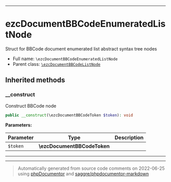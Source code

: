 ***

# ezcDocumentBBCodeEnumeratedListNode

Struct for BBCode document enumerated list abstract syntax tree nodes



* Full name: `\ezcDocumentBBCodeEnumeratedListNode`
* Parent class: [`\ezcDocumentBBCodeListNode`](./ezcDocumentBBCodeListNode.md)






## Inherited methods


### __construct

Construct BBCode node

```php
public __construct(\ezcDocumentBBCodeToken $token): void
```








**Parameters:**

| Parameter | Type | Description |
|-----------|------|-------------|
| `$token` | **\ezcDocumentBBCodeToken** |  |




***


***
> Automatically generated from source code comments on 2022-06-25 using [phpDocumentor](http://www.phpdoc.org/) and [saggre/phpdocumentor-markdown](https://github.com/Saggre/phpDocumentor-markdown)
